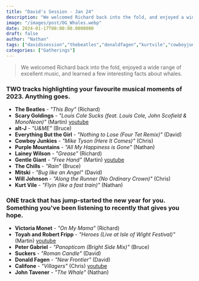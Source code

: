 ```yaml
---
title: "David's Session - Jan 24"
description: "We welcomed Richard back into the fold, and enjoyed a wide range of excellent music"
image: "/images/post/OG_Whales.webp"
date: 2024-01-17T00:00:00.0000000
draft: false
author: "Nathan"
tags: ["davidssession","thebeatles","donaldfagen","kurtvile","cowboyjunkies","thechills","califone","altj","purplemountains","everythingbutthegirl","willjohnson","johntavener","laineywilson","petergabriel","mitski","suckers","gentlegiant","scarygoldings","victoriamonet","toyahandrobertfripp","youtube"]
categories: ["Gatherings"]
---
```

> We welcomed Richard back into the fold, enjoyed a wide range of excellent music, and learned a few interesting facts about whales.
### TWO tracks highlighting your favourite musical moments of 2023. Anything goes. 
- **The Beatles** - _"This Boy"_ (Richard)
- **Scary Goldings** - _"Louis Cole Sucks (feat. Louis Cole, John Scofield & MonoNeon)"_ (Martin)  [youtube](https://www.youtube.com/watch?v=-6xMwJL9QEk)
- **alt-J** - _"U&ME"_ (Bruce)
- **Everything But the Girl** - _"Nothing to Lose (Four Tet Remix)"_ (David)
- **Cowboy Junkies** - _"Mike Tyson (Here It Comes)"_ (Chris)
- **Purple Mountains** - _"All My Happiness is Gone"_ (Nathan)
- **Lainey Wilson** - _"Grease"_ (Richard)
- **Gentle Giant** - _"Free Hand"_ (Martin)  [youtube](https://www.youtube.com/watch?v=vMrYSTzqFI8)
- **The Chills** - _"Rain"_ (Bruce)
- **Mitski** - _"Bug like an Angel"_ (David)
- **Will Johnson** - _"Along the Runner (No Ordinary Crown)"_ (Chris)
- **Kurt Vile** - _"Flyin (like a fast train)"_ (Nathan)
### ONE track that has jump-started the new year for you.  Something you've been listening to recently that gives you hope.
- **Victoria Monet** - _"On My Mama"_ (Richard)
- **Toyah and Robert Fripp** - _"Heroes (Live at Isle of Wight Festival)"_ (Martin)  [youtube](https://www.youtube.com/watch?v=NE6AgfQfflE)
- **Peter Gabriel** - _"Panopticom (Bright Side Mix)"_ (Bruce)
- **Suckers** - _"Roman Candle"_ (David)
- **Donald Fagen** - _"New Frontier"_ (David)
- **Califone** - _"Villagers"_ (Chris) [youtube](https://www.youtube.com/watch?v=gxto8-aJE9I)
- **John Tavener** - _"The Whale"_ (Nathan)

